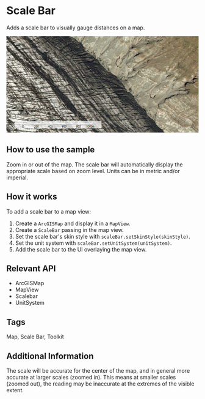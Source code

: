# Scale Bar

Adds a scale bar to visually gauge distances on a map.

![](ScaleBar.png)

## How to use the sample

Zoom in or out of the map. The scale bar will automatically display the appropriate scale based on zoom level. Units can be in metric and/or imperial.

## How it works

To add a scale bar to a map view:

1. Create a `ArcGISMap` and display it in a `MapView`.
2. Create a `ScaleBar` passing in the map view.
3. Set the scale bar's skin style with `scaleBar.setSkinStyle(skinStyle)`.
4. Set the unit system with `scaleBar.setUnitSystem(unitSystem)`.
5. Add the scale bar to the UI overlaying the map view.

## Relevant API

* ArcGISMap
* MapView
* Scalebar
* UnitSystem

## Tags

Map, Scale Bar, Toolkit

## Additional Information

The scale will be accurate for the center of the map, and in general more accurate at larger scales (zoomed in). This means at smaller scales (zoomed out), the reading may be inaccurate at the extremes of the visible extent.
